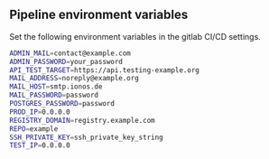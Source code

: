 ## Pipeline environment variables

Set the following environment variables in the gitlab CI/CD settings.

```sh
ADMIN_MAIL=contact@example.com
ADMIN_PASSWORD=your_password
API_TEST_TARGET=https://api.testing-example.org
MAIL_ADDRESS=noreply@example.org
MAIL_HOST=smtp.ionos.de
MAIL_PASSWORD=password
POSTGRES_PASSWORD=password
PROD_IP=0.0.0.0
REGISTRY_DOMAIN=registry.example.com
REPO=example
SSH_PRIVATE_KEY=ssh_private_key_string
TEST_IP=0.0.0.0
```
